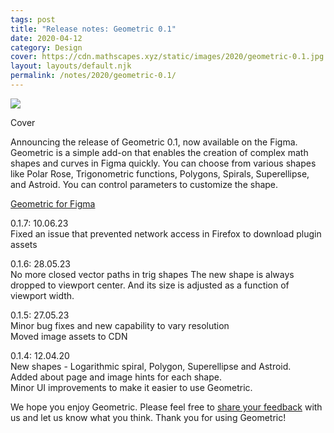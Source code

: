 ```yaml
---
tags: post
title: "Release notes: Geometric 0.1"
date: 2020-04-12
category: Design
cover: https://cdn.mathscapes.xyz/static/images/2020/geometric-0.1.jpg
layout: layouts/default.njk
permalink: /notes/2020/geometric-0.1/
--- 
```


<img src="https://cdn.mathscapes.xyz/static/images/2020/geometric-0.1.jpg"/>

Cover

Announcing the release of Geometric 0.1, now available on the Figma. Geometric is a simple add-on that enables the creation of complex math shapes and curves in Figma quickly. You can choose from various shapes like Polar Rose, Trigonometric functions, Polygons, Spirals, Superellipse, and Astroid. You can control parameters to customize the shape.

[Geometric for Figma](https://www.figma.com/community/plugin/816329785694858088)

0.1.7: 10.06.23<br/>
Fixed an issue that prevented network access in Firefox to download plugin assets

0.1.6: 28.05.23<br/>
No more closed vector paths in trig shapes
The new shape is always dropped to viewport center. And its size is adjusted as a function of viewport width.

0.1.5: 27.05.23<br/>
Minor bug fixes and new capability to vary resolution<br/>
Moved image assets to CDN

0.1.4: 12.04.20<br/>
New shapes - Logarithmic spiral, Polygon, Superellipse and Astroid.<br/>
Added about page and image hints for each shape.<br/>
Minor UI improvements to make it easier to use Geometric.

We hope you enjoy Geometric. Please feel free to [share your feedback](https://github.com/gv-sh/geometric-feedback/issues) with us and let us know what you think. Thank you for using Geometric!